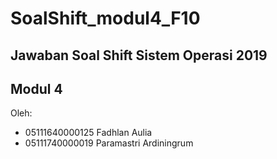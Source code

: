 # SoalShift_modul4_F10

## Jawaban Soal Shift Sistem Operasi 2019 

## Modul 4

Oleh: 

* 05111640000125 Fadhlan Aulia
* 05111740000019 Paramastri Ardiningrum

